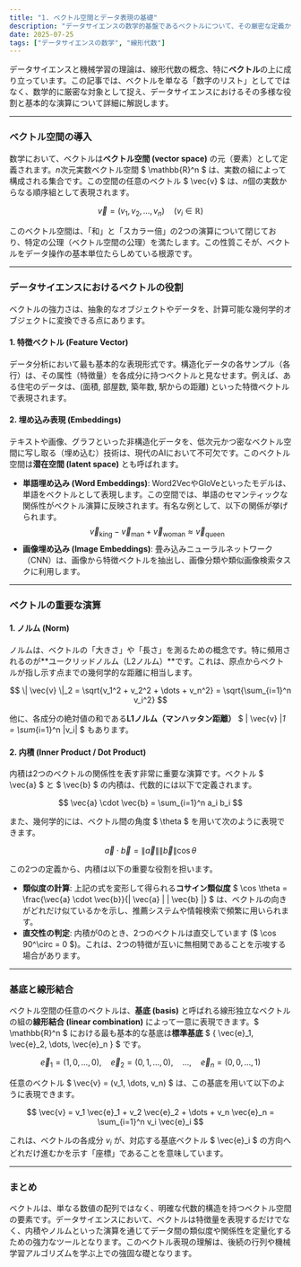 ```yaml
---
title: "1. ベクトル空間とデータ表現の基礎"
description: "データサイエンスの数学的基盤であるベクトルについて、その厳密な定義から、内積やノルムといった重要な演算、そして特徴量や埋め込み表現としての役割を詳細に解説します。"
date: 2025-07-25
tags: ["データサイエンスの数学", "線形代数"]
---
```


データサイエンスと機械学習の理論は、線形代数の概念、特に**ベクトル**の上に成り立っています。この記事では、ベクトルを単なる「数字のリスト」としてではなく、数学的に厳密な対象として捉え、データサイエンスにおけるその多様な役割と基本的な演算について詳細に解説します。

***

### ベクトル空間の導入

数学において、ベクトルは**ベクトル空間 (vector space)** の元（要素）として定義されます。$n$次元実数ベクトル空間 $ \mathbb{R}^n $ は、実数の組によって構成される集合です。この空間の任意のベクトル $ \vec{v} $ は、$n$個の実数からなる順序組として表現されます。

$$
\vec{v} = (v_1, v_2, \dots, v_n) \quad (v_i \in \mathbb{R})
$$

このベクトル空間は、「和」と「スカラー倍」の2つの演算について閉じており、特定の公理（ベクトル空間の公理）を満たします。この性質こそが、ベクトルをデータ操作の基本単位たらしめている根源です。

***

### データサイエンスにおけるベクトルの役割

ベクトルの強力さは、抽象的なオブジェクトやデータを、計算可能な幾何学的オブジェクトに変換できる点にあります。

#### 1. 特徴ベクトル (Feature Vector)
データ分析において最も基本的な表現形式です。構造化データの各サンプル（各行）は、その属性（特徴量）を各成分に持つベクトルと見なせます。例えば、ある住宅のデータは、(面積, 部屋数, 築年数, 駅からの距離) といった特徴ベクトルで表現されます。

#### 2. 埋め込み表現 (Embeddings)
テキストや画像、グラフといった非構造化データを、低次元かつ密なベクトル空間に写し取る（埋め込む）技術は、現代のAIにおいて不可欠です。このベクトル空間は**潜在空間 (latent space)** とも呼ばれます。

- **単語埋め込み (Word Embeddings)**: Word2VecやGloVeといったモデルは、単語をベクトルとして表現します。この空間では、単語のセマンティックな関係性がベクトル演算に反映されます。有名な例として、以下の関係が挙げられます。
  $$
  \vec{v}_{\text{king}} - \vec{v}_{\text{man}} + \vec{v}_{\text{woman}} \approx \vec{v}_{\text{queen}}
  $$
- **画像埋め込み (Image Embeddings)**: 畳み込みニューラルネットワーク（CNN）は、画像から特徴ベクトルを抽出し、画像分類や類似画像検索タスクに利用します。

***

### ベクトルの重要な演算

#### 1. ノルム (Norm)
ノルムは、ベクトルの「大きさ」や「長さ」を測るための概念です。特に頻用されるのが**ユークリッドノルム（L2ノルム）**です。これは、原点からベクトルが指し示す点までの幾何学的な距離に相当します。

$$
\| \vec{v} \|_2 = \sqrt{v_1^2 + v_2^2 + \dots + v_n^2} = \sqrt{\sum_{i=1}^n v_i^2}
$$

他に、各成分の絶対値の和である**L1ノルム（マンハッタン距離）** $ \| \vec{v} \|_1 = \sum_{i=1}^n |v_i| $ もあります。

#### 2. 内積 (Inner Product / Dot Product)
内積は2つのベクトルの関係性を表す非常に重要な演算です。ベクトル $ \vec{a} $ と $ \vec{b} $ の内積は、代数的には以下で定義されます。

$$
\vec{a} \cdot \vec{b} = \sum_{i=1}^n a_i b_i
$$

また、幾何学的には、ベクトル間の角度 $ \theta $ を用いて次のように表現できます。

$$
\vec{a} \cdot \vec{b} = \| \vec{a} \| \| \vec{b} \| \cos \theta
$$

この2つの定義から、内積は以下の重要な役割を担います。
- **類似度の計算**: 上記の式を変形して得られる**コサイン類似度** $ \cos \theta = \frac{\vec{a} \cdot \vec{b}}{\| \vec{a} \| \| \vec{b} \|} $ は、ベクトルの向きがどれだけ似ているかを示し、推薦システムや情報検索で頻繁に用いられます。
- **直交性の判定**: 内積が0のとき、2つのベクトルは直交しています ($ \cos 90^\circ = 0 $)。これは、2つの特徴が互いに無相関であることを示唆する場合があります。

***

### 基底と線形結合

ベクトル空間の任意のベクトルは、**基底 (basis)** と呼ばれる線形独立なベクトルの組の**線形結合 (linear combination)** によって一意に表現できます。$ \mathbb{R}^n $ における最も基本的な基底は**標準基底** $ \{ \vec{e}_1, \vec{e}_2, \dots, \vec{e}_n \} $ です。

$$
\vec{e}_1 = (1, 0, \dots, 0), \quad \vec{e}_2 = (0, 1, \dots, 0), \quad \dots, \quad \vec{e}_n = (0, 0, \dots, 1)
$$

任意のベクトル $ \vec{v} = (v_1, \dots, v_n) $ は、この基底を用いて以下のように表現できます。

$$
\vec{v} = v_1 \vec{e}_1 + v_2 \vec{e}_2 + \dots + v_n \vec{e}_n = \sum_{i=1}^n v_i \vec{e}_i
$$

これは、ベクトルの各成分 $v_i$ が、対応する基底ベクトル $ \vec{e}_i $ の方向へどれだけ進むかを示す「座標」であることを意味しています。

***

### まとめ

ベクトルは、単なる数値の配列ではなく、明確な代数的構造を持つベクトル空間の要素です。データサイエンスにおいて、ベクトルは特徴量を表現するだけでなく、内積やノルムといった演算を通じてデータ間の類似度や関係性を定量化するための強力なツールとなります。このベクトル表現の理解は、後続の行列や機械学習アルゴリズムを学ぶ上での強固な礎となります。